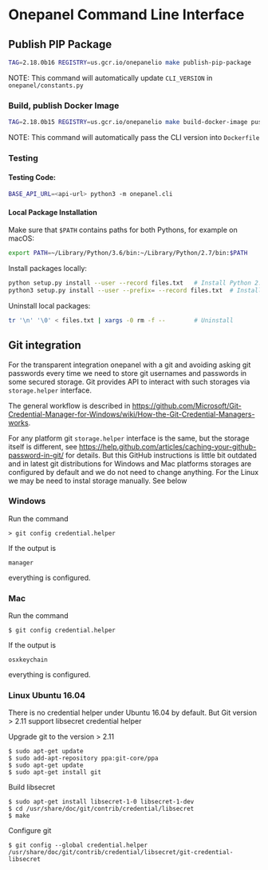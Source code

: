 # Onepanel Command Line Interface

## Publish PIP Package

```bash
TAG=2.18.0b16 REGISTRY=us.gcr.io/onepanelio make publish-pip-package
```

NOTE: This command will automatically update `CLI_VERSION` in `onepanel/constants.py`

### Build, publish Docker Image

```bash
TAG=2.18.0b15 REGISTRY=us.gcr.io/onepanelio make build-docker-image push-docker-image
```

NOTE: This command will automatically pass the CLI version into `Dockerfile`

### Testing

#### Testing Code:

```bash
BASE_API_URL=<api-url> python3 -m onepanel.cli
```

#### Local Package Installation

Make sure that `$PATH` contains paths for both Pythons, for example on macOS:

```bash
export PATH=~/Library/Python/3.6/bin:~/Library/Python/2.7/bin:$PATH
```

Install packages locally:

```bash
python setup.py install --user --record files.txt   # Install Python 2.7.x
python3 setup.py install --user --prefix= --record files.txt  # Install Python 3.6.x
```

Uninstall local packages:

```bash
tr '\n' '\0' < files.txt | xargs -0 rm -f --        # Uninstall
```

## Git integration
For the transparent integration onepanel with a git and avoiding asking git passwords every time we need to store git usernames and passwords in some secured storage. Git provides API to interact with such storages via `storage.helper` interface.

The general workflow is described in https://github.com/Microsoft/Git-Credential-Manager-for-Windows/wiki/How-the-Git-Credential-Managers-works.

For any platform git `storage.helper` interface is the same, but the storage itself is different, see https://help.github.com/articles/caching-your-github-password-in-git/ for details. But this GitHub instructions is little bit outdated and in latest git distributions for Windows and Mac platforms storages are configured by default and we do not need to change anything. For the Linux we may be need to instal storage manually. See below

### Windows
Run the command
```
> git config credential.helper
```
If the output is
```
manager
```
everything is configured.

### Mac
Run the command
```
$ git config credential.helper
```
If the output is
```
osxkeychain
```
everything is configured.

### Linux Ubuntu 16.04
There is no credential helper under Ubuntu 16.04 by default. But Git version > 2.11 support libsecret credential helper

Upgrade git to the version > 2.11
```
$ sudo apt-get update
$ sudo add-apt-repository ppa:git-core/ppa
$ sudo apt-get update
$ sudo apt-get install git
```

Build libsecret
```
$ sudo apt-get install libsecret-1-0 libsecret-1-dev
$ cd /usr/share/doc/git/contrib/credential/libsecret
$ make
```

Configure git
```
$ git config --global credential.helper /usr/share/doc/git/contrib/credential/libsecret/git-credential-libsecret
```
